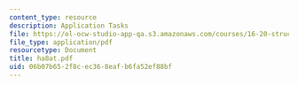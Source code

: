 ```yaml
---
content_type: resource
description: Application Tasks
file: https://ol-ocw-studio-app-qa.s3.amazonaws.com/courses/16-20-structural-mechanics-fall-2002/06b07b652f8cec368eafb6fa52ef88bf_ha8at.pdf
file_type: application/pdf
resourcetype: Document
title: ha8at.pdf
uid: 06b07b65-2f8c-ec36-8eaf-b6fa52ef88bf
---
```

